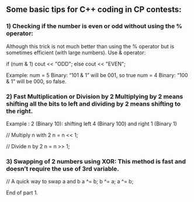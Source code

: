 ## Some basic tips for C++ coding in CP contests: 
### 1) Checking if the number is even or odd without using the % operator: 
Although this trick is not much better than using the % operator but is sometimes efficient (with large numbers). Use & operator: 

if (num & 1)
   cout << "ODD";
else
   cout << "EVEN";

Example: num = 5 Binary: “101 & 1” will be 001, so true num = 4 Binary: “100 & 1” will be 000, so false. 

### 2) Fast Multiplication or Division by 2 Multiplying by 2 means shifting all the bits to left and dividing by 2 means shifting to the right. 
Example : 2 (Binary 10): shifting left 4 (Binary 100) and right 1 (Binary 1) 

// Multiply n with 2
n = n << 1;
 
// Divide n by 2
n = n >> 1;

### 3) Swapping of 2 numbers using XOR: This method is fast and doesn’t require the use of 3rd variable. 

// A quick way to swap a and b
a ^= b;
b ^= a;
a ^= b;

End of part 1.
